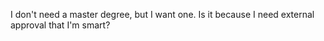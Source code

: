 
I don't need a master degree, but I want one. 
Is it because I need external approval that I'm smart?

